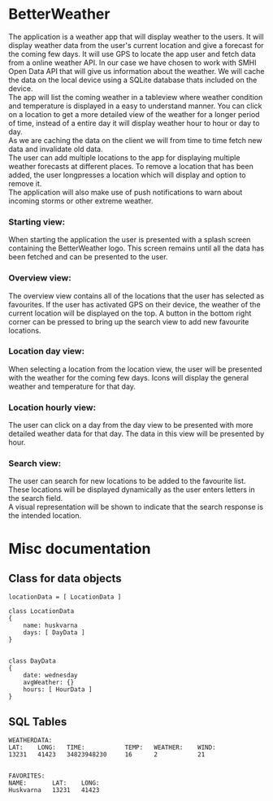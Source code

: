# BetterWeather
The application is a weather app that will display weather to the users. It will display weather
data from the user's current location and give a forecast for the coming few days. It will use
GPS to locate the app user and fetch data from a online weather API. In our case we have
chosen to work with SMHI Open Data API that will give us information about the weather.
We will cache the data on the local device using a SQLite database thats included on the
device.  
The app will list the coming weather in a tableview where weather condition and temperature
is displayed in a easy to understand manner. You can click on a location to get a more
detailed view of the weather for a longer period of time, instead of a entire day it will display
weather hour to hour or day to day.  
As we are caching the data on the client we will from time to time fetch new data and
invalidate old data.  
The user can add multiple locations to the app for displaying multiple weather forecasts at
different places. To remove a location that has been added, the user longpresses a location
which will display and option to remove it.  
The application will also make use of push notifications to warn about incoming storms or
other extreme weather.

### Starting view:  
When starting the application the user is presented with a splash screen containing
the BetterWeather logo. This screen remains until all the data has been fetched and
can be presented to the user.  

### Overview view:  
The overview view contains all of the locations that the user has selected as
favourites. If the user has activated GPS on their device, the weather of the current
location will be displayed on the top. A button in the bottom right corner can be
pressed to bring up the search view to add new favourite locations.  

### Location day view:  
When selecting a location from the location view, the user will be presented with the
weather for the coming few days. Icons will display the general weather and
temperature for that day.  

### Location hourly view:  
The user can click on a day from the day view to be presented with more detailed
weather data for that day. The data in this view will be presented by hour.  

### Search view:  
The user can search for new locations to be added to the favourite list. These
locations will be displayed dynamically as the user enters letters in the search field.  
A visual representation will be shown to indicate that the search response is the intended location.

# Misc documentation

## Class for data objects

```
locationData = [ LocationData ]

class LocationData
{
    name: huskvarna
    days: [ DayData ]
}


class DayData
{
    date: wednesday
    avgWeather: {}
    hours: [ HourData ]
}
```

## SQL Tables

```
WEATHERDATA:
LAT:    LONG:   TIME:           TEMP:   WEATHER:    WIND:
13231   41423   34823948230     16      2           21


FAVORITES:
NAME:       LAT:    LONG:
Huskvarna   13231   41423
```
